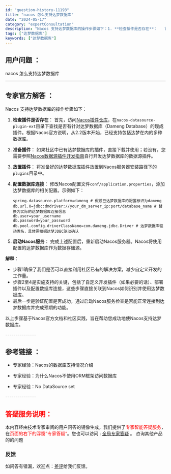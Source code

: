 ```yaml
---
id: "question-history-11193"
title: "nacos 怎么支持达梦数据库"
date: "2024-05-17"
category: "expertConsultation"
description: "Nacos 支持达梦数据库的操作步骤如下：1. **检查插件是否存在**：   首先，访问[Nacos插件仓库](https://github.com/nacos-group/nacos-plugin)，在`nacos-datasource-plugin-ext`目录下查找是否有针对达梦数据库（Da"
tags: ["达梦数据库"]
keywords: ["达梦数据库"]
---
```


## 用户问题 ： 
 nacos 怎么支持达梦数据库  

---------------
## 专家官方解答 ：

Nacos 支持达梦数据库的操作步骤如下：

1. **检查插件是否存在**：
   首先，访问[Nacos插件仓库](https://github.com/nacos-group/nacos-plugin)，在`nacos-datasource-plugin-ext`目录下查找是否有针对达梦数据库（Dameng Database）的现成插件。根据Nacos官方说明，从2.2版本开始，已经支持包括达梦在内的多种数据库。

2. **准备插件**：
   如果社区中已有达梦数据库的插件，直接下载并使用；若没有，您需要参照[Nacos数据源插件开发指南](https://nacos.io/docs/latest/plugin/datasource-plugin/)自行开发达梦数据库的数据源插件。

3. **放置插件**：
   将准备好的达梦数据库插件放置到Nacos服务器安装路径下的`plugins`目录中。

4. **配置数据库连接**：
   修改Nacos配置文件`conf/application.properties`，添加达梦数据库的相关配置。示例如下：
   ```
   spring.datasource.platform=dameng # 假设已达梦数据库的配置标识为dameng
   db.url.0=jdbc:dmdriver://your_dm_server_ip:port/database_name # 替换为实际的达梦数据库连接信息
   db.user=your_username
   db.password=your_password
   db.pool.config.driverClassName=com.dameng.jdbc.Driver # 达梦数据库驱动类名，具体需根据达梦JDBC驱动确认
   ```

5. **启动Nacos服务**：
   完成上述配置后，重新启动Nacos服务器。Nacos将使用配置的达梦数据库作为数据存储源。

**解释**：
- 步骤1确保了我们是否可以直接利用社区已有的解决方案，减少自定义开发的工作量。
- 步骤2至4是实施支持的关键，包括了自定义开发插件（如果必要的话）、部署插件以及配置数据库连接，这些步骤直接关联到Nacos如何识别并使用达梦数据库。
- 最后一步是验证配置是否成功，通过启动Nacos服务检查是否能正常连接到达梦数据库并完成预期的功能。

以上步骤基于Nacos官方文档和社区实践，旨在帮助您成功地使Nacos支持达梦数据库。


<font color="#949494">---------------</font> 


## 参考链接 ：

* 专家经验：Nacos的数据库支持情况介绍 
 
 * 专家经验：为什么Nacos不使用ORM框架访问数据库 
 
 * 专家经验：No DataSource set 


 <font color="#949494">---------------</font> 
 


## <font color="#FF0000">答疑服务说明：</font> 

本内容经由技术专家审阅的用户问答的镜像生成，我们提供了<font color="#FF0000">专家智能答疑服务</font>，在<font color="#FF0000">页面的右下的浮窗”专家答疑“</font>。您也可以访问 : [全局专家答疑](https://answer.opensource.alibaba.com/docs/intro) 。 咨询其他产品的的问题

### 反馈
如问答有错漏，欢迎点：[差评](https://ai.nacos.io/user/feedbackByEnhancerGradePOJOID?enhancerGradePOJOId=13732)给我们反馈。

